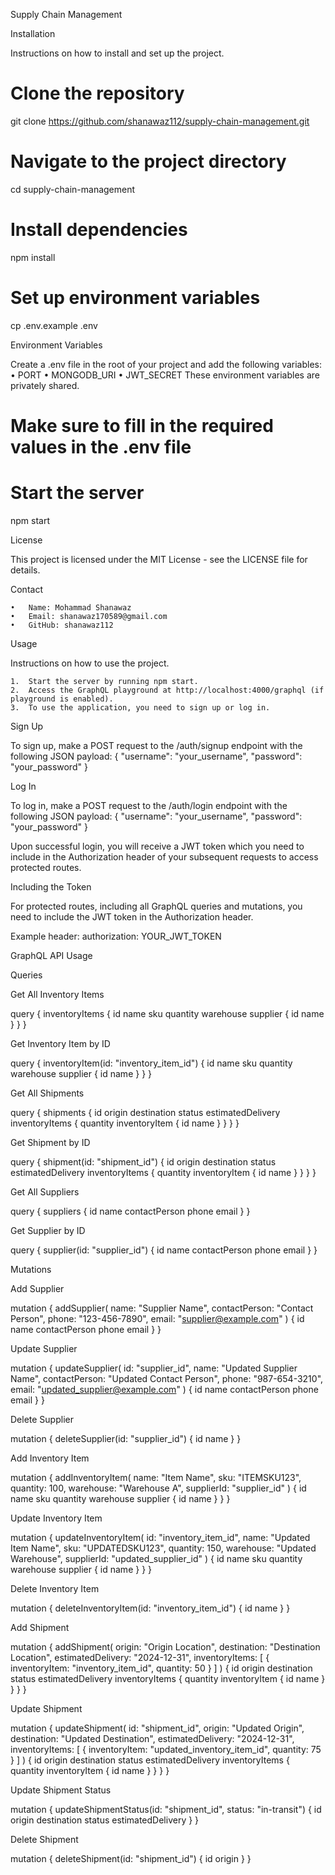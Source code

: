 Supply Chain Management

Installation

Instructions on how to install and set up the project.

# Clone the repository

git clone https://github.com/shanawaz112/supply-chain-management.git

# Navigate to the project directory

cd supply-chain-management

# Install dependencies

npm install

# Set up environment variables

cp .env.example .env

Environment Variables

Create a .env file in the root of your project and add the following variables:
• PORT
• MONGODB_URI
• JWT_SECRET
These environment variables are privately shared.

# Make sure to fill in the required values in the .env file

# Start the server

npm start

License

This project is licensed under the MIT License - see the LICENSE file for details.

Contact

    •	Name: Mohammad Shanawaz
    •	Email: shanawaz170589@gmail.com
    •	GitHub: shanawaz112

Usage

Instructions on how to use the project.

    1.	Start the server by running npm start.
    2.	Access the GraphQL playground at http://localhost:4000/graphql (if playground is enabled).
    3.	To use the application, you need to sign up or log in.

Sign Up

To sign up, make a POST request to the /auth/signup endpoint with the following JSON payload:
{
"username": "your_username",
"password": "your_password"
}

Log In

To log in, make a POST request to the /auth/login endpoint with the following JSON payload:
{
"username": "your_username",
"password": "your_password"
}

Upon successful login, you will receive a JWT token which you need to include in the Authorization header of your subsequent requests to access protected routes.

Including the Token

For protected routes, including all GraphQL queries and mutations, you need to include the JWT token in the Authorization header.

Example header:
authorization: YOUR_JWT_TOKEN

GraphQL API Usage

Queries

Get All Inventory Items

query {
inventoryItems {
id
name
sku
quantity
warehouse
supplier {
id
name
}
}
}

Get Inventory Item by ID

query {
inventoryItem(id: "inventory_item_id") {
id
name
sku
quantity
warehouse
supplier {
id
name
}
}
}

Get All Shipments

query {
shipments {
id
origin
destination
status
estimatedDelivery
inventoryItems {
quantity
inventoryItem {
id
name
}
}
}
}

Get Shipment by ID

query {
shipment(id: "shipment_id") {
id
origin
destination
status
estimatedDelivery
inventoryItems {
quantity
inventoryItem {
id
name
}
}
}
}

Get All Suppliers

query {
suppliers {
id
name
contactPerson
phone
email
}
}

Get Supplier by ID

query {
supplier(id: "supplier_id") {
id
name
contactPerson
phone
email
}
}

Mutations

Add Supplier

mutation {
addSupplier(
name: "Supplier Name",
contactPerson: "Contact Person",
phone: "123-456-7890",
email: "supplier@example.com"
) {
id
name
contactPerson
phone
email
}
}

Update Supplier

mutation {
updateSupplier(
id: "supplier_id",
name: "Updated Supplier Name",
contactPerson: "Updated Contact Person",
phone: "987-654-3210",
email: "updated_supplier@example.com"
) {
id
name
contactPerson
phone
email
}
}

Delete Supplier

mutation {
deleteSupplier(id: "supplier_id") {
id
name
}
}

Add Inventory Item

mutation {
addInventoryItem(
name: "Item Name",
sku: "ITEMSKU123",
quantity: 100,
warehouse: "Warehouse A",
supplierId: "supplier_id"
) {
id
name
sku
quantity
warehouse
supplier {
id
name
}
}
}

Update Inventory Item

mutation {
updateInventoryItem(
id: "inventory_item_id",
name: "Updated Item Name",
sku: "UPDATEDSKU123",
quantity: 150,
warehouse: "Updated Warehouse",
supplierId: "updated_supplier_id"
) {
id
name
sku
quantity
warehouse
supplier {
id
name
}
}
}

Delete Inventory Item

mutation {
deleteInventoryItem(id: "inventory_item_id") {
id
name
}
}

Add Shipment

mutation {
addShipment(
origin: "Origin Location",
destination: "Destination Location",
estimatedDelivery: "2024-12-31",
inventoryItems: [
{ inventoryItem: "inventory_item_id", quantity: 50 }
]
) {
id
origin
destination
status
estimatedDelivery
inventoryItems {
quantity
inventoryItem {
id
name
}
}
}
}

Update Shipment

mutation {
updateShipment(
id: "shipment_id",
origin: "Updated Origin",
destination: "Updated Destination",
estimatedDelivery: "2024-12-31",
inventoryItems: [
{ inventoryItem: "updated_inventory_item_id", quantity: 75 }
]
) {
id
origin
destination
status
estimatedDelivery
inventoryItems {
quantity
inventoryItem {
id
name
}
}
}
}

Update Shipment Status

mutation {
updateShipmentStatus(id: "shipment_id", status: "in-transit") {
id
origin
destination
status
estimatedDelivery
}
}

Delete Shipment

mutation {
deleteShipment(id: "shipment_id") {
id
origin
}
}
